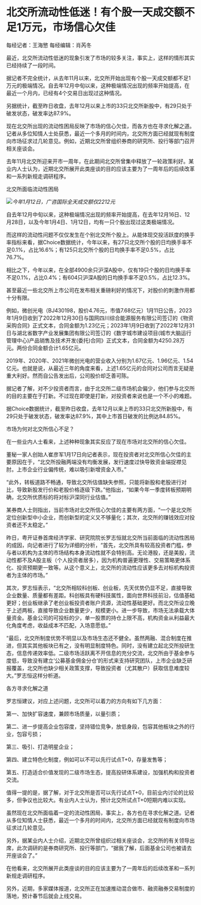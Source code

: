 # 北交所流动性低迷！有个股一天成交额不足1万元，市场信心欠佳

每经记者：王海慜 每经编辑：肖芮冬

最近，北交所流动性低迷的现象引发了市场的较多关注，事实上，这样的情形其实已经持续了一段时间。

据记者不完全统计，从去年11月以来，北交所开始出现有个股一天成交额都不足1万元的极端情况。自去年12月中旬以来，这种极端情况出现的频率开始提高，在最近一个月内，已经有4个交易日出现过这种情况。

另据统计，截至昨日收盘，去年12月以来上市的33只北交所新股中，有29只处于破发状态，破发率达87.9%。

现在北交所出现的流动性困局反映了市场的信心欠佳，而各方也在寻求化解之道。记者从多位知情人士处获悉，最近一个多月的时间内，北交所方面已经就现有制度向市场征求过几轮意见。例如，近期北交所曾组织券商的研究所、投行等部门召开相关座谈会。

去年11月北交所迎来开市一周年，在此期间北交所曾集中释放了一轮政策利好。某业内人士认为，近期北交所展开此类座谈的目的应该主要为了一周年后的后续改革和一系列新规走调研程序。

北交所面临流动性困局

![](https://inews.gtimg.com/newsapp_bt/0/15616542687/1000)_今年1月12日，广咨国际全天成交额仅2212元_

自去年12月中旬以来，这种极端情况出现的频率开始提高，在去年12月16日、12月28日，以及今年1月4日、1月12日，均有一只个股出现过这类极端情况。

而这样的流动性问题不仅仅发生在个别北交所个股上。从能体现交投活跃度的换手率指标来看，据Choice数据统计，今年以来，有27只北交所个股的日均换手率不足0.1%，占比16.6%；有125只北交所个股的日均换手率不足0.5%，占比76.7%。

相比之下，今年以来，在全部4900余只沪深A股中，仅有19只个股的日均换手率不足0.1%，占比0.4%；有604只沪深A股的日均换手率不足0.5%，占比12.3%。

甚至最近一些北交所上市公司在发布相关重磅利好的情况下，对股价的刺激作用都十分有限。

例如，微创光电（BJ430198，股价4.76元，市值7.68亿元）1月11日公告，2023年1月9日收到了2022年12月30日与国网四川综合能源服务有限公司签订的《物资采购合同》正式文本，合同金额为1.23亿元；2023年1月9日收到了2022年12月31日与湖北省数字产业发展集团有限公司签订的《数字城市建设项目(城市大脑运行管理中心)产品销售及技术开发(委托)合同》正式文本，合同金额为4250.28万元。两份合同金额合计1.65亿元。

2019年、2020年、2021年微创光电的营业收入分别为1.67亿元、1.96亿元、1.54亿元。也就是说，从最近三年的角度来看，上述1.65亿元的合同对公司而言无疑是重大利好。然而自公告发出后，公司股价却乏善可陈。

据记者了解，对不少投资者而言，由于北交所二级市场机会偏少，他们参与北交所的目的主要在于打新。不过现在即使是打新，对投资者来说也是一个不小的难题。

据Choice数据统计，截至昨日收盘，去年12月以来上市的33只北交所新股中，有29只处于破发状态，破发率达87.9%，其中上市首日破发的比例达84.85%。

市场为何对北交所信心不足？

在一些业内人士看来，上述种种现象其实反应了现在市场对北交所的信心欠佳。

董秘一家人创始人崔彦军1月17日向记者表示，现在投资者对北交所信心欠佳的主要原因在于，“北交所投融两端没有均衡发展，发行速度过快导致资金端捉襟见肘。上市企业行业偏传统，难以吸引新增资金入市。”

“此外，转板道路不畅通，导致北交所估值缺失参照，只能将新股和老股进行对比，导致新股发行价和老股价格逐级下跌。”他指出，“如果今年一季度转板预期明确，北交所优质标的将对标沪深同行业估值。”

某券商人士则指出，当前市场对北交所信心欠佳的主要有两方面，“一个是北交所定位创新型中小企业，而创新型的定义又不够量化；其次，北交所的赚钱效应对投资者还不太稳定。”

昨日，粤开证券首席经济学家、研究院院长罗志恒就北交所当前面临的流动性困局的成因，向记者进行了较为详细的分析，“首先，北交所具有较高投资者门槛，参与者以机构为主体的市场结构本身流动性就不会特别高。无论港股，还是美股，流动性都不及A股主板（个人投资者居多），因为机构普遍更理性、交易策略更体系化、投资预期更一致等。从这个意义上，北交所的流动性应该更多去对标机构投资者为主体的市场。”

其次，罗志恒表示，“北交所相较科创板、创业板，先天优势仍显不足，直接导致企业数量、质量都有差距。科创板具有硬科技属性，面向世界科技前沿，估值基础更好；创业板继承了老创业板投资者账户资源，流动性基础更好。而北交所设立晚于上述两板，直接导致企业数量更少，规模更小。进一步导致，市场无法承载大体量资金。基金公司的可投标的少，单一股票的持仓上限不高，机构资金从利益最大化角度考虑，收益成本不匹配，入场意愿低。”

“最后，北交所制度优势不明显以及市场生态还不健全。虽然两融、混合制度在推进，但其实其他板块已有之，没有明显制度特色。同时，没有建立起北交所投研生态，信息传递效率低。二级市场活跃离不开信息的充分交流，北交所由于基金参与度低，导致没有建立‘公募基金佣金分仓’的形式来支持研究团队，上市企业缺乏研报覆盖，北交所也缺少相关政策支撑，导致投资者（尤其散户）获取信息难度较大。”罗志恒这样分析道。

各方寻求化解之道

罗志恒建议，对应上述问题，北交所可以着力的方向有如下几方面：

第一、加快扩容速度，兼顾市场质量，以量引质；

第二、进一步提高企业包容度，坚持错位竞争，放低身段，包容其他板块之外的行业，包容亏损；

第三、吸引、打造明星企业；

第四、建立特色化制度，例如可以不可以先行试点T+0，存量发售等；

第五、打造适合价值发现的二级市场生态，提高投研体系建设，加强机构和投资者交流。

值得一提的是，据了解，对于北交所是否可以先行试点T+0，目前业内讨论的比较多，但争议也比较大。有业内人士认为，预计北交所试点T+0短期内难以实现。

虽然现在北交所面临着一定的流动性困局，事实上，各方也在寻求化解之道。记者从多位知情人士获悉，最近一个多月的时间内，北交所方面已经就现有制度向市场征求过几轮意见。

另外，据某业内人士介绍，近期北交所曾组织过相关座谈会，北交所的有关领导出席，此次调研的是券商研究所、投行等部门，“据我了解，后面基金公司也被请去开座谈会了。”

在他看来，北交所展开此类座谈的目的应该主要为了一周年后的后续改革和一系列新规走调研程序。

另外，近期，多家媒体报道，北交所正在加速推动混合做市、融资融券交易制度的落地，预计春节后就会上线交易。

